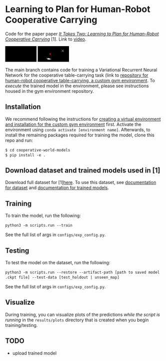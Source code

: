 # Learning to Plan for Human-Robot Cooperative Carrying
Code for the paper paper *[It Takes Two: Learning to Plan for Human-Robot Cooperative Carrying](https://arxiv.org/abs/2209.12890)* [1].
Link to [video](https://www.youtube.com/watch?v=CqWh-yWOgeA).

<p float="left">
  <img src="/media/test_holdout_pred_8x.gif" width="100" />
  <img src="/media/unseen_map_pred_8x.gif" width="100" /> 
</p>

The main branch contains code for training a Variational Recurrent Neural Network for the cooperative table-carrying task (link to [repository for human-robot cooperative table-carrying, a custom gym environment](https://github.com/eleyng/table-carrying-ai). To *execute* the trained model in the environment, please see instructions housed in the gym environment repository.

## Installation

We recommend following the instructions for [creating a virtual environment and installation for the custom gym environment](https://github.com/eleyng/table-carrying-ai) first. Activate the environment using `conda activate [environment name]`. Afterwards, to install the remaining packages required for training the model, clone this repo and run:
```
$ cd cooperative-world-models
$ pip install -e .
```

## Download dataset and trained models used in [1]

Download full dataset for [1][here](https://drive.google.com/drive/folders/1S5HoeQzykBcxXs9lG_e-_Kjdf89kiW_C?usp=share_link). To use this dataset, see [documentation for dataset](https://github.com/eleyng/cooperative-planner/tree/main/datasets) and [documentation for trained models](https://github.com/eleyng/cooperative-planner/tree/main/trained_models).

## Training

To train the model, run the following:
```
python3 -m scripts.run --train
```
See the full list of args in `configs/exp_config.py`.

## Testing

To test the model on the dataset, run the following:
```
python3 -m scripts.run --restore --artifact-path [path to saved model .ckpt file] --test-data [test_holdout | unseen_map]
```
See the full list of args in `configs/exp_config.py`.

## Visualize

During training, you can visualize plots of the predictions *while the script is running* in the `results/plots` directory that is created when you begin training/testing.

## TODO
- upload trained model
